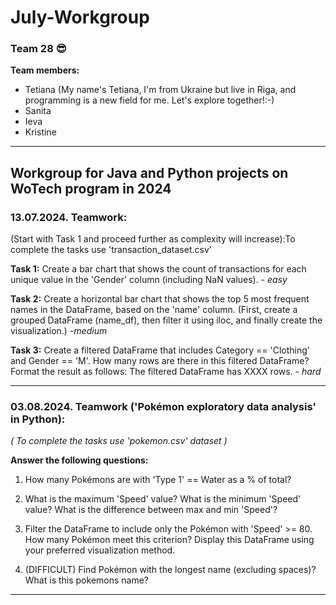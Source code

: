 # July-Workgroup
### Team 28 😎
**Team members:**
- Tetiana (My name's Tetiana, I'm from Ukraine but live in Riga, and programming is a new field for me. Let's explore together!:-)
- Sanita 
- Ieva
- Kristine
---------------------------------------------------------------------
Workgroup for Java and Python projects on WoTech program in 2024
---------------------------------------------------------------------
### 13.07.2024. Teamwork: 
  (Start with Task 1 and proceed further as complexity will increase):To complete the tasks use 'transaction_dataset.csv'
  
  **Task 1:** Create a bar chart that shows the count of transactions for each unique value in the 'Gender' column (including NaN values). - *easy*
  
  **Task 2:** Create a horizontal bar chart that shows the top 5 most frequent names in the DataFrame, based on the 'name' column. (First, create a grouped DataFrame (name_df), then filter it using iloc, and finally create the visualization.) -*medium*
  
  **Task 3:** Create a filtered DataFrame that includes Category == 'Clothing' and Gender == 'M'. How many rows are there in this filtered DataFrame? Format the result as follows: The filtered DataFrame has XXXX rows. - *hard*
  
-----------------------------------------------------------------------------------------------------------------------------------------------------------------------------------------------------------------------------
### 03.08.2024. Teamwork ('Pokémon exploratory data analysis' in Python): 
  *( To complete the tasks use 'pokemon.csv' dataset )*

**Answer the following questions:** 
1. How many Pokémons are with 'Type 1' == Water as a % of total?
2. What is the maximum 'Speed' value? What is the minimum 'Speed' value? What is the difference between max and min 'Speed'?
3. Filter the DataFrame to include only the Pokémon with 'Speed' >= 80. How many Pokémon meet this criterion? Display this DataFrame using your preferred visualization method.
   
4. (DIFFICULT) Find Pokémon with the longest name (excluding spaces)? What is this pokemons name?

-----------------------------------------------------------------------------------------------------------------------------------------------------------------------------------------------------------------------------
